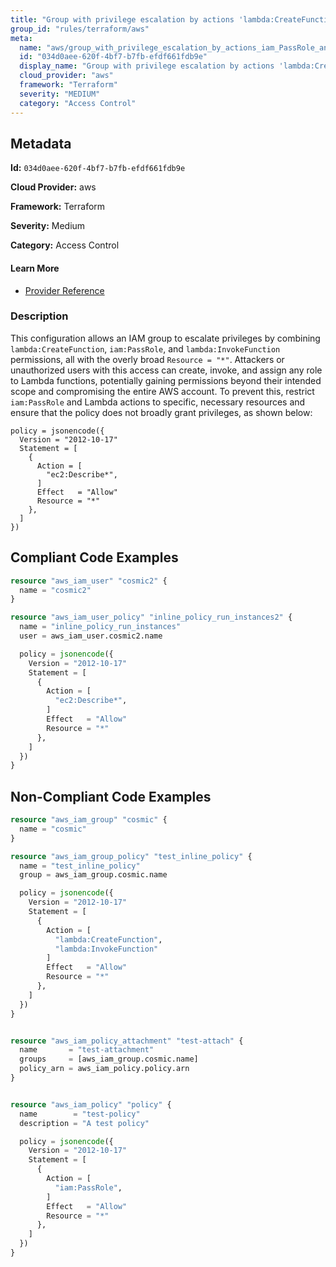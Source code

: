 ```yaml
---
title: "Group with privilege escalation by actions 'lambda:CreateFunction' and 'iam:PassRole' and 'lambda:InvokeFunction'"
group_id: "rules/terraform/aws"
meta:
  name: "aws/group_with_privilege_escalation_by_actions_iam_PassRole_and_lambda_CreateFunction_and_lambda_InvokeFunction"
  id: "034d0aee-620f-4bf7-b7fb-efdf661fdb9e"
  display_name: "Group with privilege escalation by actions 'lambda:CreateFunction' and 'iam:PassRole' and 'lambda:InvokeFunction'"
  cloud_provider: "aws"
  framework: "Terraform"
  severity: "MEDIUM"
  category: "Access Control"
---
```

## Metadata

**Id:** `034d0aee-620f-4bf7-b7fb-efdf661fdb9e`

**Cloud Provider:** aws

**Framework:** Terraform

**Severity:** Medium

**Category:** Access Control

#### Learn More

 - [Provider Reference](https://registry.terraform.io/providers/hashicorp/aws/latest/docs/resources/iam_group_policy#policy)

### Description

 This configuration allows an IAM group to escalate privileges by combining `lambda:CreateFunction`, `iam:PassRole`, and `lambda:InvokeFunction` permissions, all with the overly broad `Resource = "*"`. Attackers or unauthorized users with this access can create, invoke, and assign any role to Lambda functions, potentially gaining permissions beyond their intended scope and compromising the entire AWS account. To prevent this, restrict `iam:PassRole` and Lambda actions to specific, necessary resources and ensure that the policy does not broadly grant privileges, as shown below:

```
policy = jsonencode({
  Version = "2012-10-17"
  Statement = [
    {
      Action = [
        "ec2:Describe*",
      ]
      Effect   = "Allow"
      Resource = "*"
    },
  ]
})
```


## Compliant Code Examples
```tf
resource "aws_iam_user" "cosmic2" {
  name = "cosmic2"
}

resource "aws_iam_user_policy" "inline_policy_run_instances2" {
  name = "inline_policy_run_instances"
  user = aws_iam_user.cosmic2.name

  policy = jsonencode({
    Version = "2012-10-17"
    Statement = [
      {
        Action = [
          "ec2:Describe*",
        ]
        Effect   = "Allow"
        Resource = "*"
      },
    ]
  })
}

```
## Non-Compliant Code Examples
```tf
resource "aws_iam_group" "cosmic" {
  name = "cosmic"
}

resource "aws_iam_group_policy" "test_inline_policy" {
  name = "test_inline_policy"
  group = aws_iam_group.cosmic.name

  policy = jsonencode({
    Version = "2012-10-17"
    Statement = [
      {
        Action = [
          "lambda:CreateFunction",
          "lambda:InvokeFunction"
        ]
        Effect   = "Allow"
        Resource = "*"
      },
    ]
  })
}


resource "aws_iam_policy_attachment" "test-attach" {
  name       = "test-attachment"
  groups     = [aws_iam_group.cosmic.name]
  policy_arn = aws_iam_policy.policy.arn
}


resource "aws_iam_policy" "policy" {
  name        = "test-policy"
  description = "A test policy"

  policy = jsonencode({
    Version = "2012-10-17"
    Statement = [
      {
        Action = [
          "iam:PassRole",
        ]
        Effect   = "Allow"
        Resource = "*"
      },
    ]
  })
}

```